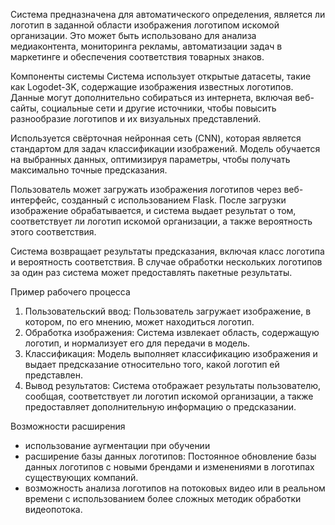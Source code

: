 Система предназначена для автоматического определения, является ли логотип в заданной области изображения логотипом искомой организации. Это может быть использовано для анализа медиаконтента, мониторинга рекламы, автоматизации задач в маркетинге и обеспечения соответствия товарных знаков.


Компоненты системы
Система использует открытые датасеты, такие как Logodet-3K, содержащие изображения известных логотипов.
Данные могут дополнительно собираться из интернета, включая веб-сайты, социальные сети и другие источники, чтобы повысить разнообразие логотипов и их визуальных представлений.

Используется свёрточная нейронная сеть (CNN), которая является стандартом для задач классификации изображений.
Модель обучается на выбранных данных, оптимизируя параметры, чтобы получать максимально точные предсказания.

Пользователь может загружать изображения логотипов через веб-интерфейс, созданный с использованием Flask.
После загрузки изображение обрабатывается, и система выдает результат о том, соответствует ли логотип искомой организации, а также вероятность этого соответствия.

Система возвращает результаты предсказания, включая класс логотипа и вероятность соответствия. В случае обработки нескольких логотипов за один раз система может предоставлять пакетные результаты.

Пример рабочего процесса
1) Пользовательский ввод: Пользователь загружает изображение, в котором, по его мнению, может находиться логотип.
2) Обработка изображения: Система извлекает область, содержащую логотип, и нормализует его для передачи в модель.
3) Классификация: Модель выполняет классификацию изображения и выдает предсказание относительно того, какой логотип ей представлен.
4) Вывод результатов: Система отображает результаты пользователю, сообщая, соответствует ли логотип искомой организации, а также предоставляет дополнительную информацию о предсказании.

Возможности расширения
- использование аугментации при обучении
- расширение базы данных логотипов: Постоянное обновление базы данных логотипов с новыми брендами и изменениями в логотипах существующих компаний.
- возможность анализа логотипов на потоковых видео или в реальном времени с использованием более сложных методик обработки видеопотока.
